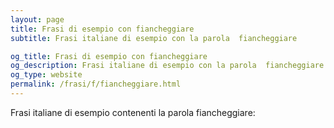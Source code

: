 ```yaml
---
layout: page
title: Frasi di esempio con fiancheggiare 
subtitle: Frasi italiane di esempio con la parola  fiancheggiare

og_title: Frasi di esempio con fiancheggiare 
og_description: Frasi italiane di esempio con la parola  fiancheggiare
og_type: website
permalink: /frasi/f/fiancheggiare.html
---
```


Frasi italiane di esempio contenenti la parola fiancheggiare:


